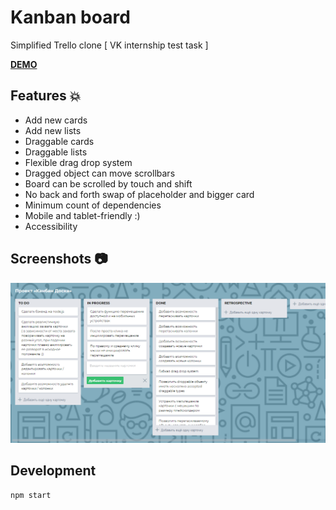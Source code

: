 # Kanban board 

Simplified Trello clone [ VK internship test task ]

**[DEMO](https://tanyaignatenko.github.io/kanban-board/)**

## Features :boom:
 * Add new cards
 * Add new lists
 * Draggable cards
 * Draggable lists
 * Flexible drag drop system
 * Dragged object can move scrollbars
 * Board can be scrolled by touch and shift
 * No back and forth swap of placeholder and bigger card
 * Minimum count of dependencies
 * Mobile and tablet-friendly :)
 * Accessibility

## Screenshots :camera:
![App screenshots](src/assets/images/app.png)

## Development
```
npm start
```

